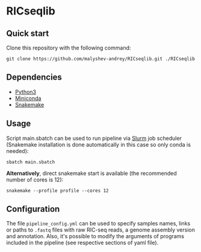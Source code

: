 # RICseqlib

## Quick start
Clone this repository with the following command:

```{bash}
git clone https://github.com/malyshev-andrey/RICseqlib.git ./RICseqlib
```

## Dependencies

- [Python3](https://github.com/python/cpython)
- [Miniconda](https://docs.anaconda.com/free/miniconda/index.html)
- [Snakemake](https://anaconda.org/bioconda/snakemake)

## Usage

Script main.sbatch can be used to run pipeline via [Slurm](https://github.com/SchedMD/slurm) job scheduler (Snakemake installation is done automatically in this case so
only conda is needed):

```{bash}
sbatch main.sbatch
```

**Alternatively**, direct snakemake start is available (the recommended number of
cores is 12):

```
snakemake --profile profile --cores 12
```

## Configuration

The file `pipeline_config.yml` can be used to specify samples names, links or paths to `.fastq` files with raw RIC-seq reads, a genome assembly version and annotation. Also, it's possible to modify the arguments of programs included in the pipeline (see respective sections of yaml file).
